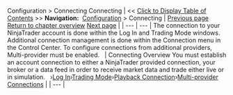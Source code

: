 ﻿
Configuration \> Connecting
Connecting
| \<\< [Click to Display Table of Contents](connecting.md) \>\> **Navigation:**     [Configuration](configuration.md) \> Connecting | [Previous page](clear_browser_cache.md) [Return to chapter overview](configuration.md) [Next page](log-in.md) |
| --- | --- |
The connection to your NinjaTrader account is done within the Log In and Trading Mode windows. Additional connection management is done within the Connection menu in the Control Center. To configure connections from additional providers, Multi\-provider must be enabled.
 
| Connecting Overview You must establish an account connection to either a NinjaTrader provided connection, your broker or a data feed in order to receive market data and trade either live or in simulation.    ›[Log In](log-in.md)›[Trading Mode](trading-mode.md)›[Playback Connection](playback_connecting_connection.md)›[Multi\-provider Connections](multi-provider-connections.md) |
| --- |

